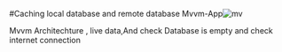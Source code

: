#Caching local database and remote database Mvvm-App![mv](https://user-images.githubusercontent.com/86403619/216778696-400b9d35-266f-4a0b-a437-4a155d3eb1a5.png)

Mvvm Architechture , live data,And check Database is empty and check internet connection

